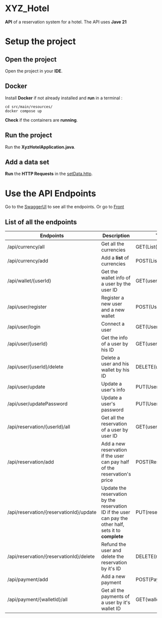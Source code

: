 # XYZ_Hotel
**API** of a reservation system for a hotel.
The API uses **Jave 21**
# Setup the project
## Open the project
Open the project in your **IDE**.
## Docker
Install **Docker** if not already installed and **run** in a terminal :

    cd src/main/resources/
    docker compose up
**Check** if the containers are **running**.
## Run the project
Run the **XyzHotelApplication.java**.
## Add a data set
**Run** the **HTTP Requests** in the [setData.http](https://github.com/Scroude/xyz_hotel/blob/master/src/main/resources/http.http).
# Use the API Endpoints 

Go to the [SwaggerUI](http://localhost:8081/swagger-ui/index.html) to see all the endpoints.
Or go to [Front](http://localhost:8081/index.html) 
## List of all the endpoints
| Endpoints | Description  | Type |
|--|--|--|
| /api/currency/all | Get all the currencies  | GET(List(Currency)) |
| /api/currency/add | Add a **list** of currencies | POST(List(Currency)) |
| /api/wallet/{userId} | Get the wallet info of a user by the user ID | GET(userId) |
| /api/user/register | Register a new user and a new wallet | POST(User) |
| /api/user/login | Connect a user | GET(User) |
| /api/user/{userId} | Get the info of a user by his ID | GET(userId) |
| /api/user/{userId}/delete | Delete a user and his wallet by his ID | DELETE(userId) |
| /api/user/update | Update a user's info | PUT(User) |
| /api/user/updatePassword | Update a user's password | PUT(User) |
| /api/reservation/{userId}/all | Get all the reservation of a user by user ID | GET(userId) |
| /api/reservation/add | Add a new reservation if the user can pay half of the reservation's price | POST(Reservation) |
| /api/reservation/{reservationId}/update | Update the reservation by the reservation ID if the user can pay the other half, sets it to **complete** | PUT(reservationId) |
| /api/reservation/{reservationId}/delete | Refund the user and delete the reservation by it's ID | DELETE(reservationId) |
| /api/payment/add | Add a new payment | POST(Payment) |
| /api/payment/{walletId}/all | Get all the payments of a user by it's wallet ID | GET(walletId) |
